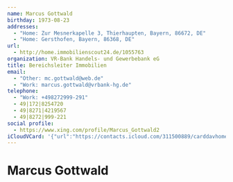 ```yaml
---
name: Marcus Gottwald
birthday: 1973-08-23
addresses:
  - "Home: Zur Mesnerkapelle 3, Thierhaupten, Bayern, 86672, DE"
  - "Home: Gersthofen, Bayern, 86368, DE"
url:
  - http://home.immobilienscout24.de/1055763
organization: VR-Bank Handels- und Gewerbebank eG
title: Bereichsleiter Immobilien
email:
  - "Other: mc.gottwald@web.de"
  - "Work: marcus.gottwald@vrbank-hg.de"
telephone:
  - "Work: +498272999-291"
  - 49|172|8254720
  - 49|8271|4219567
  - 49|8272|999-221
social profile:
  - https://www.xing.com/profile/Marcus_Gottwald2
iCloudVCard: '{"url":"https://contacts.icloud.com/311500889/carddavhome/card/4462AA8E-9E4D-45B9-ADDD-BE1775510808.vcf","etag":"\"kmfha9qn\"","data":"BEGIN:VCARD\r\nVERSION:3.0\r\nFN:\r\nN:Gottwald;Marcus;;;\r\nUID:0FA4E894-C434-4F05-A967-44FA45007D4E\r\nBDAY;VALUE=date:1973-08-23\r\nADR;TYPE=HOME:;;Zur Mesnerkapelle 3;Thierhaupten;Bayern;86672;DE;\r\nADR;TYPE=HOME:;;;Gersthofen;Bayern;86368;DE;\r\nWP1.X-ABLABEL:Home\r\nWP2.X-ABLABEL:Work\r\nWP3.X-ABLABEL:Home\r\nWP4.X-ABLABEL:Home\r\nWP5.X-ABLABEL:Work\r\nWP6.X-ABLABEL:Work\r\nWP7.X-ABLABEL:Home\r\nitem0.X-ABLABEL:xing\r\nPRODID:ez-vcard 0.9.13-fc\r\nREV:2025-04-03T22:07:27Z\r\nURL;TYPE=PREF:http://home.immobilienscout24.de/1055763\r\nORG:VR-Bank Handels- und Gewerbebank eG;\r\nTITLE:Bereichsleiter Immobilien\r\nEMAIL;TYPE=OTHER:mc.gottwald@web.de\r\nEMAIL;TYPE=WORK:marcus.gottwald@vrbank-hg.de\r\nPHOTO;VALUE=uri:https://gateway.icloud.com/contacts/311500889/ck/card/11820\r\n 1daad9abb1f99e9bab2d38d852b\r\nTEL;TYPE=WORK:+498272999-291\r\nTEL:49|172|8254720\r\nTEL:49|8271|4219567\r\nTEL:49|8272|999-221\r\nitem0.X-SOCIALPROFILE;X-USER=Marcus_Gottwald2:https://www.xing.com/profile/\r\n Marcus_Gottwald2\r\nEND:VCARD"}'
---
```

# Marcus Gottwald